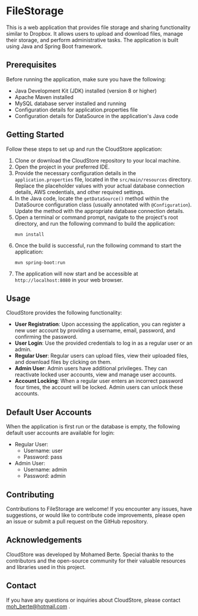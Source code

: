 # FileStorage

This is a web application that provides file storage and sharing functionality similar to Dropbox. It allows users to upload and download files, manage their storage, and perform administrative tasks. The application is built using Java and Spring Boot framework.

## Prerequisites

Before running the application, make sure you have the following:

- Java Development Kit (JDK) installed (version 8 or higher)
- Apache Maven installed
- MySQL database server installed and running
- Configuration details for application.properties file
- Configuration details for DataSource in the application's Java code

## Getting Started

Follow these steps to set up and run the CloudStore application:

1. Clone or download the CloudStore repository to your local machine.
2. Open the project in your preferred IDE.
3. Provide the necessary configuration details in the `application.properties` file, located in the `src/main/resources` directory. Replace the placeholder values with your actual database connection details, AWS credentials, and other required settings.
4. In the Java code, locate the `getDataSource()` method within the DataSource configuration class (usually annotated with `@Configuration`). Update the method with the appropriate database connection details.
5. Open a terminal or command prompt, navigate to the project's root directory, and run the following command to build the application:
   ```
   mvn install
   ```
6. Once the build is successful, run the following command to start the application:
   ```
   mvn spring-boot:run
   ```
7. The application will now start and be accessible at `http://localhost:8080` in your web browser.

## Usage

CloudStore provides the following functionality:

- **User Registration**: Upon accessing the application, you can register a new user account by providing a username, email, password, and confirming the password.
- **User Login**: Use the provided credentials to log in as a regular user or an admin.
- **Regular User**: Regular users can upload files, view their uploaded files, and download files by clicking on them.
- **Admin User**: Admin users have additional privileges. They can reactivate locked user accounts, view and manage user accounts.
- **Account Locking**: When a regular user enters an incorrect password four times, the account will be locked. Admin users can unlock these accounts.

## Default User Accounts

When the application is first run or the database is empty, the following default user accounts are available for login:

- Regular User:
  - Username: user
  - Password: pass
- Admin User:
  - Username: admin
  - Password: admin

## Contributing

Contributions to FileStorage are welcome! If you encounter any issues, have suggestions, or would like to contribute code improvements, please open an issue or submit a pull request on the GitHub repository.

## Acknowledgements

CloudStore was developed by Mohamed Berte. Special thanks to the contributors and the open-source community for their valuable resources and libraries used in this project.

## Contact

If you have any questions or inquiries about CloudStore, please contact moh_berte@hotmail.com .
